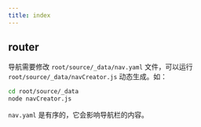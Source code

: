```yaml
---
title: index
---
```


## router

导航需要修改 `root/source/_data/nav.yaml` 文件，可以运行 `root/source/_data/navCreator.js` 动态生成。如：

```bash
cd root/source/_data
node navCreator.js
```

`nav.yaml` 是有序的，它会影响导航栏的内容。
